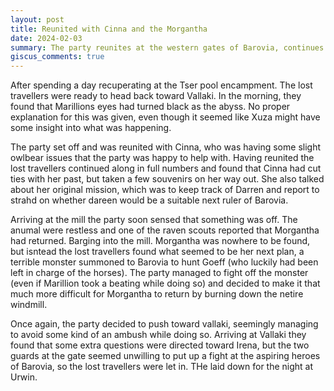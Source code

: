```yaml
---
layout: post
title: Reunited with Cinna and the Morgantha
date: 2024-02-03
summary: The party reunites at the western gates of Barovia, continues travel toward Vallaki, and defeats Morganthas latest plan.
giscus_comments: true
---
```


After spending a day recuperating at the Tser pool encampment. The lost travellers were ready to head back toward Vallaki.
In the morning, they found that Marillions eyes had turned black as the abyss. No proper explanation for this was given, even though it seemed like Xuza might have some insight into what was happening.

The party set off and was reunited with Cinna, who was having some slight owlbear issues that the party was happy to help with. Having reunited the lost travellers continued along in full numbers and found that Cinna had cut ties with her past, but taken a few souvenirs on her way out. She also talked about her original mission, which was to keep track of Darren and report to strahd on whether dareen would be a suitable next ruler of Barovia.

Arriving at the mill the party soon sensed that something was off. The anumal were restless and one of the raven scouts reported that Morgantha had returned.
Barging into the mill. Morgantha was nowhere to be found, but isntead the lost travellers found what seemed to be her next plan, a terrible monster summoned to Barovia to hunt Goeff (who luckily had been left in charge of the horses).
The party managed to fight off the monster (even if Marillion took a beating while doing so) and decided to make it that much more difficult for Morgantha to return by burning down the netire windmill.

Once again, the party decided to push toward vallaki, seemingly managing to avoid some kind of an ambush while doing so.
Arriving at Vallaki they found that some extra questions were directed toward Irena, but the two guards at the gate seemed unwilling to put up a fight at the aspiring heroes of Barovia, so the lost travellers were let in. THe laid down for the night at Urwin.
